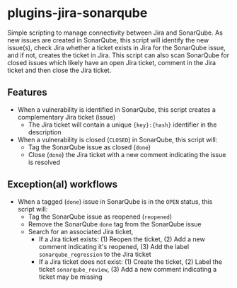 # plugins-jira-sonarqube

Simple scripting to manage connectivity between Jira and SonarQube. As new issues are created in SonarQube, this script will identify the new issue(s), check Jira whether a ticket exists in Jira for the SonarQube issue, and if not, creates the ticket in Jira. This script can also scan SonarQube for closed issues which likely have an open Jira ticket, comment in the Jira ticket and then close the Jira ticket.

## Features

* When a vulnerability is identified in SonarQube, this script creates a complementary Jira ticket (issue)
  + The Jira ticket will contain a unique `{key}:{hash}` identifier in the description
* When a vulnerability is closed (`CLOSED`) in SonarQube, this script will:
  + Tag the SonarQube issue as closed (`done`)
  +  Close (`done`) the Jira ticket with a new comment indicating the issue is resolved

## Exception(al) workflows

* When a tagged (`done`) issue in SonarQube is in the `OPEN` status, this script will:
  + Tag the SonarQube issue as reopened (`reopened`)
  + Remove the SonarQube `done` tag from the SonarQube issue
  + Search for an associated Jira ticket,
    -  If a Jira ticket exists: (1) Reopen the ticket, (2) Add a new comment indicating it's reopened, (3) Add the label `sonarqube_regression` to the Jira ticket
    -  If a Jira ticket does not exist: (1) Create the ticket, (2) Label the ticket `sonarqube_review`, (3) Add a new comment indicating a ticket may be missing